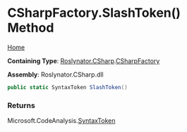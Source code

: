 # CSharpFactory\.SlashToken\(\) Method

[Home](../../../../README.md)

**Containing Type**: [Roslynator.CSharp](../../README.md)\.[CSharpFactory](../README.md)

**Assembly**: Roslynator\.CSharp\.dll

```csharp
public static SyntaxToken SlashToken()
```

### Returns

Microsoft\.CodeAnalysis\.[SyntaxToken](https://docs.microsoft.com/en-us/dotnet/api/microsoft.codeanalysis.syntaxtoken)

